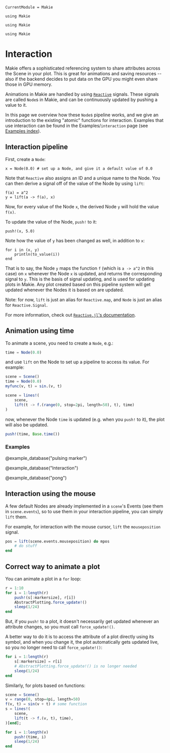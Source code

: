 ```@meta
CurrentModule = Makie
```

```@setup animation_tutorial
using Makie
```

```@setup time_animation
using Makie
```

```@setup mouse_animation
using Makie
```

# Interaction
Makie offers a sophisticated referencing system to share attributes across the Scene
in your plot. This is great for animations and saving resources -- also if the backend
decides to put data on the GPU you might even share those in GPU memory.

Animations in Makie are handled by using [`Reactive`](https://github.com/JuliaGizmos/Reactive.jl) signals.
These signals are called `Node`s in Makie, and can be continuously updated by pushing a value to it.

In this page we overview how these `Node`s pipeline works, and we give an introduction to the existing "atomic" functions for interaction. Examples that use interaction can be found in the
Examples/`interaction` page (see [Examples index](@ref)).

## Interaction pipeline
First, create a `Node`:

```@example animation_tutorial
x = Node(0.0) # set up a Node, and give it a default value of 0.0
```

Note that `Reactive` also assigns an ID and a unique name to the Node.
You can then derive a signal off of the value of the Node by using `lift`:

```@example animation_tutorial
f(a) = a^2
y = lift(a -> f(a), x)
```

Now, for every value of the Node `x`, the derived Node `y` will hold the value `f(x)`.

To update the value of the Node, `push!` to it:

```@example animation_tutorial
push!(x, 5.0)
```

Note how the value of `y` has been changed as well, in addition to `x`:

```@example animation_tutorial
for i in (x, y)
    println(to_value(i))
end
```

That is to say, the Node `y` maps the function `f` (which is `a -> a^2` in this case) on `x` whenever the Node `x` is updated, and returns the corresponding signal to `y`.
This is the basis of signal updating, and is used for updating plots in Makie.
Any plot created based on this pipeline system will get updated whenever the Nodes it is based on are updated.

Note: for now, `lift` is just an alias for `Reactive.map`,
and `Node` is just an alias for `Reactive.Signal`.

For more information, check out [`Reactive.jl`'s documentation](https://juliagizmos.github.io/Reactive.jl/).

## Animation using time
To animate a scene, you need to create a `Node`, e.g.:

```julia
time = Node(0.0)
```

and use `lift` on the Node to set up a pipeline to access its value. For example:

```julia
scene = Scene()
time = Node(0.0)
myfunc(v, t) = sin.(v, t)

scene = lines!(
    scene,
    lift(t -> f.(range(0, stop=2pi, length=50), t), time)
)
```

now, whenever the Node `time` is updated (e.g. when you `push!` to it), the plot will also be updated.

```julia
push!(time, Base.time())
```


### Examples

@example_database("pulsing marker")

@example_database("Interaction")

@example_database("pong")

## Interaction using the mouse
A few default Nodes are already implemented in a `scene`'s Events (see them in `scene.events`), so to use them in your interaction pipeline, you can simply `lift` them.

For example, for interaction with the mouse cursor, `lift` the `mouseposition` signal.

```julia
pos = lift(scene.events.mouseposition) do mpos
    # do stuff
end
```


## Correct way to animate a plot
You can animate a plot in a `for` loop:

```julia
r = 1:10
for i = 1:length(r)
    push!(s[:markersize], r[i])
    AbstractPlotting.force_update!()
    sleep(1/24)
end
```

But, if you `push!` to a plot, it doesn't necessarily get updated whenever an attribute changes, so you must call `force_update!()`.

A better way to do it is to access the attribute of a plot directly using its symbol, and when you change it, the plot automatically gets updated live, so you no longer need to call `force_update!()`:

```julia
for i = 1:length(r)
    s[:markersize] = r[i]
    # AbstractPlotting.force_update!() is no longer needed
    sleep(1/24)
end
```

Similarly, for plots based on functions:

```julia
scene = Scene()
v = range(0, stop=4pi, length=50)
f(v, t) = sin(v + t) # some function
s = lines!(
    scene,
    lift(t -> f.(v, t), time),
)[end];

for i = 1:length(v)
    push!(time, i)
    sleep(1/24)
end
```

